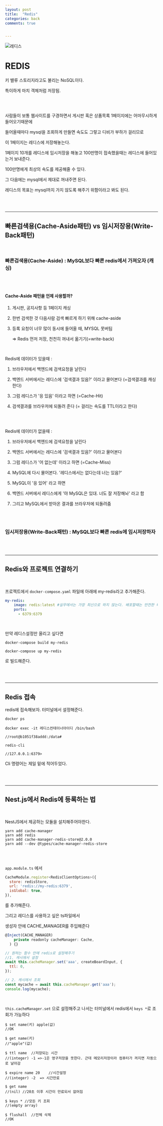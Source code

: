 ```yaml
---
layout: post
title:  "Redis"
categories: back
comments: true


---
```




![레디스](/assets/img/devcate/redis.png)

# REDIS

키 밸류 스토리지라고도 불리는 NoSQL이다.

특이하게 마치 객체처럼 저장됨.

<br>

<br>

사람들이 보통 웹사이트를 구경하면서 게시판 혹은 상품목록 1페이지에는 어마무시하게 들어오기때문에 

들어올때마다 mysql을 조회하게 만들면 속도도 그렇고 디비가 부하가 걸리므로

이 1페이지는 레디스에 저장해놓는다.

1페이지 10개를 레디스에 임시저장을 해놓고 100만명이 접속했을때는 레디스에 들어있는거 보내준다.

100만명에게 최상의 속도를 제공해줄 수 있다.

그 다음에는 mysql에서 제대로 꺼내주면 된다.

레디스의 목표는 mysql까지 가지 않도록 해주기 위함이라고 봐도 된다.

<br>

<br>

---

## 빠른검색용(Cache-Aside패턴) vs 임시저장용(Write-Back패턴)

<br>

### 빠른검색용(Cache-Aside) : MySQL보다 빠른 redis에서 가져오자 (캐싱)

<br>

<br>

#### Cache-Aside 패턴을 언제 사용할까?

1. 게시판, 공지사항 등 1페이지 캐싱

2. 한번 검색한 것 다음사람 검색 빠르게 하기 위해 cache-aside

3. 등록 요청이 너무 많이 동시에 들어올 때, MYSQL 못버팀

   => Redis 먼저 저장, 천천히 꺼내서 옮기기(=write-back)

<br>

Redis에 데이터가 있을때 : 

1. 브라우저에서 백엔드에 검색요청을 날린다

2. 백엔드 서버에서는 레디스에 '검색결과 있음?' 이라고 물어본다 (=검색결과를 캐싱한다)

3. 그럼 레디스가 '응 있음' 이라고 하면 (=Cache-Hit)

4. 검색결과를 브라우저에 되돌려 준다 (= 걸리는 속도를 TTL이라고 한다)

<br>

<br>

Redis에 데이터가 없을때 : 

1. 브라우저에서 백엔드에 검색요청을 날린다

2. 백엔드 서버에서는 레디스에 '검색결과 있음?' 이라고 물어본다

3. 그럼 레디스가 '어 없는데' 이라고 하면 (=Cache-Miss)

4. MySQL에 다시 물어본다. '레디스에서는 없다는데 너는 있음?'

5. MySQL이 '응 있어' 라고 하면

6. 백엔드 서버에서 레디스에게 '야 MySQL은 있대. 너도 잘 저장해놔' 라고 함

7. 그리고 MySQL에서 받아온 결과를 브라우저에 되돌려줌

<br>

<br>

### 임시저장용(Write-Back패턴) : MySQL보다 빠른 redis에 임시저장하자





<br>

<br>

---

## Redis와 프로젝트 연결하기

<br>

프로젝트에서 `docker-compose.yaml` 파일에 아래에 my-redis라고 추가해준다.

~~~yaml
my-redis:
    image: redis:latest #실무에서는 가장 최신으로 하지 않는다. 배포할때는 안전한 버전으로 진행함
    ports: 
      - 6379:6379
~~~

<br>

만약 레디스설정만 올리고 싶다면 

`docker-compose build my-redis`

`docker-compose up my-redis`

로 빌드해준다.

<br>

<br>

---

## Redis 접속

redis에 접속해보자. 터미널에서 설정해준다.

~~~
docker ps
~~~

~~~
docker exec -it 레디스컨테이너아이디 /bin/bash

//root@b1051f38addd:/data#
~~~

~~~
redis-cli

//127.0.0.1:6379>
~~~

Cli 명령어는 제일 밑에 적어두었다.



<br>

<br>

---

## Nest.js에서 Redis에 등록하는 법

<br>

NestJS에서 제공하는 모듈을 설치해주어야한다.

~~~
yarn add cache-manager
yarn add redis
yarn add cache-manager-redis-store@2.0.0
yarn add --dev @types/cache-manager-redis-store
~~~

<br>

<br>

`app.module.ts` 에서 

~~~js
CacheModule.register<RedisClientOptions>({
  store: redisStore,
  url: 'redis://my-redis:6379',
  isGlobal: true,
}),
~~~

를 추가해준다.

그리고 레디스를 사용하고 싶은 ts파일에서

생성자 안에 CACHE_MANAGER를 주입해준다

~~~js
@Inject(CACHE_MANAGER)
    private readonly cacheManager: Cache,
  ) {}

// 원하는 함수 안에 redis로 설정해주기
//1. 캐시에서 설정
await this.cacheManager.set('aaa', createBoardInput, {
  ttl: 0,
});

// 2. 캐시에서 조회
const mycache = await this.cacheManager.get('aaa');
console.log(mycache);
~~~

<br>



`this.cacheManager.set` 으로 설정해주고 나서는 터미널에서 redis에서 `keys *`로 조회가 가능하다

~~~
$ set name(키) apple(값)
//OK

$ get name(키)
//"apple"(값)

$ ttl name	//저장되는 시간
//(integer) -1 =>-1은 영구저장을 뜻한다. 근데 메모리저장이라 컴퓨터가 꺼지면 자동으로 날아감

$ expire name 20	//시간설정
//(integer) -2	=> 시간만료

$ get name
//(nil)	//20초 이후 시간이 만료되서 없어짐

$ keys * //모든 키 조회
//(empty array)

$ flushall	//전체 삭제
//OK
~~~



<br>

<br>

<br>




